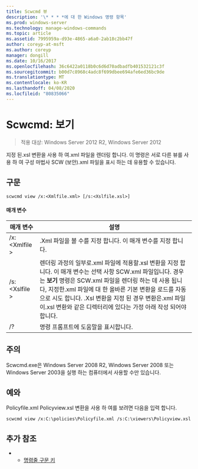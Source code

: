 ```yaml
---
title: Scwcmd 뷰
description: '\* * * *에 대 한 Windows 명령 항목'
ms.prod: windows-server
ms.technology: manage-windows-commands
ms.topic: article
ms.assetid: 7995959a-d93e-4865-a6a0-2ab18c2bb47f
author: coreyp-at-msft
ms.author: coreyp
manager: dongill
ms.date: 10/16/2017
ms.openlocfilehash: 36c6422a0118b0c6d6d70adbadfb401532121c3f
ms.sourcegitcommit: b00d7c8968c4adc8f699dbee694afe6ed36bc9de
ms.translationtype: MT
ms.contentlocale: ko-KR
ms.lasthandoff: 04/08/2020
ms.locfileid: "80835066"
---
```

# <a name="scwcmd-view"></a>Scwcmd: 보기

> 적용 대상: Windows Server 2012 R2, Windows Server 2012

지정 된.xsl 변환을 사용 하 여.xml 파일을 렌더링 합니다. 이 명령은 서로 다른 뷰를 사용 하 여 구성 마법사 SCW (보안).xml 파일을 표시 하는 데 유용할 수 있습니다.

## <a name="syntax"></a>구문

```
scwcmd view /x:<Xmlfile.xml> [/s:<Xslfile.xsl>]
```

#### <a name="parameters"></a>매개 변수

|매개 변수|설명|
|---------|-----------|
|/x:\<Xmlfile >|.Xml 파일을 볼 수를 지정 합니다. 이 매개 변수를 지정 합니다.|
|/s:\<Xslfile >|렌더링 과정의 일부로.xml 파일에 적용할.xsl 변환을 지정 합니다. 이 매개 변수는 선택 사항 SCW.xml 파일입니다. 경우는 **보기** 명령은 SCW.xml 파일을 렌더링 하는 데 사용 됩니다, 지정한.xml 파일에 대 한 올바른 기본 변환을 로드를 자동으로 시도 합니다. .Xsl 변환을 지정 된 경우 변환은.xml 파일이.xsl 변환와 같은 디렉터리에 있다는 가정 아래 작성 되어야 합니다.|
|/?|명령 프롬프트에 도움말을 표시합니다.|

## <a name="remarks"></a>주의

Scwcmd.exe은 Windows Server 2008 R2, Windows Server 2008 또는 Windows Server 2003을 실행 하는 컴퓨터에서 사용할 수만 있습니다.

## <a name="examples"></a><a name=BKMK_Examples></a>예와

Policyfile.xml Policyview.xsl 변환을 사용 하 여를 보려면 다음을 입력 합니다.
```
scwcmd view /x:C:\policies\Policyfile.xml /s:C:\viewers\Policyview.xsl
```

## <a name="additional-references"></a>추가 참조

-   - [명령줄 구문 키](command-line-syntax-key.md)